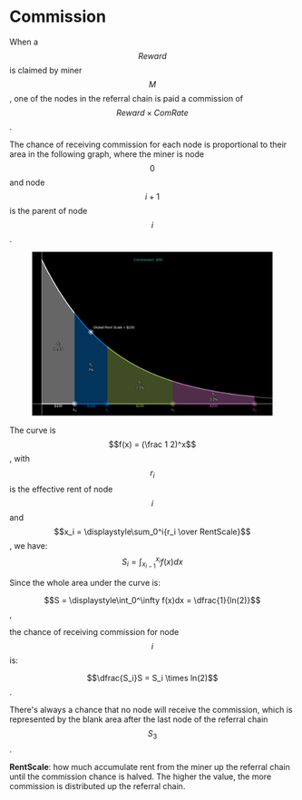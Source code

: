 # Commission

When a $$Reward$$ is claimed by miner $$M$$, one of the nodes in the referral chain is paid a commission of $$Reward \times ComRate$$.

The chance of receiving commission for each node is proportional to their area in the following graph, where the miner is node $$0$$ and node $$i+1$$ is the parent of node $$i$$.

<figure><img src="../.gitbook/assets/image (13).png" alt=""><figcaption></figcaption></figure>

The curve is $$f(x) = (\frac 1 2)^x$$, with $$r_i$$ is the effective rent of node $$i$$ and $$x_i = \displaystyle\sum_0^i{r_i \over RentScale}$$, we have: $$S_i=\displaystyle\int_{x_{i-1}}^{x_i}f(x)dx$$

Since the whole area under the curve is:

$$S = \displaystyle\int_0^\infty f(x)dx = \dfrac{1}{ln(2)}$$,

the chance of receiving commission for node $$i$$ is:

$$\dfrac{S_i}S = S_i \times ln(2)$$.

There's always a chance that no node will receive the commission, which is represented by the blank area after the last node of the referral chain $$S_3$$.

**RentScale**: how much accumulate rent from the miner up the referral chain until the commission chance is halved. The higher the value, the more commission is distributed up the referral chain.
